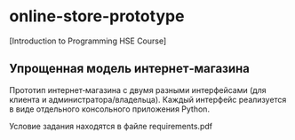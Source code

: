 # online-store-prototype
[Introduction to Programming HSE Course]
## Упрощенная модель интернет‑магазина
Прототип интернет‑магазина с двумя разными интерфейсами (для клиента и администратора/владельца). Каждый интерфейс реализуется в виде отдельного консольного приложения Python.

Условие задания находятся в файле requirements.pdf

